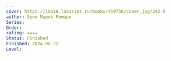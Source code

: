 ```yaml
---
cover: https://imo10.labirint.ru/books/419736/cover.jpg/242-0
author: Эрих Мария Ремарк
Series: 
Order: 
rating: ★★★★
Status: Finished
Finished: 2024-08-22
Level:
---
```








